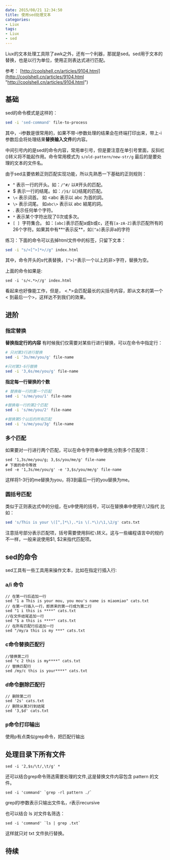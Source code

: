 ```yaml
---
date: 2015/08/21 12:34:50
title: 使用sed处理文本
categories:
- Liux
tags:
- Liux
- sed
---
```


Liux的文本处理工具除了awk之外，还有一个利器，那就是sed。sed用于文本的替换，也是以行为单位，使用正则表达式进行匹配。

参考： [http://coolshell.cn/articles/9104.html](http://coolshell.cn/articles/9104.html "http://coolshell.cn/articles/9104.html")

## 基础 ##
sed的命令模式是这样的：

```bash
sed -i 'sed-command' file-to-process
```
其中，-i参数是很常用的，如果不带-i参数处理的结果会在终端打印出来，带上-i参数后会将处理结果**替换输入文件**的内容。

中间引号内的是sed的命令内容，常用单引号，但是要注意在单引号里面，反斜杠(\)转义将不能起作用。命令常用模式为 `s/old-pattern/new-str/g`
最后的是要处理的文本的文件名。

由于sed主要依赖正则匹配实现功能，所以先熟悉一下基础的正则规则：

- ^ 表示一行的开头。如：`/^#/` 以#开头的匹配。
- $ 表示一行的结尾。如：`/}$/` 以}结尾的匹配。
- `\<` 表示词首。 如 \<abc 表示以 abc 为首的詞。
- `\>` 表示词尾。 如`abc\>` 表示以 abc 結尾的詞。
- . 表示任何单个字符。
- `*` 表示某个字符出现了0次或多次。
- `[ ] `字符集合。 如：`[abc]`表示匹配a或b或c，还有`[a-zA-Z]`表示匹配所有的26个字符。如果其中有**^表示反**，如`[^a]`表示非a的字符

练习：下面的命令可以去掉html文件中的标签，只留下文本：

```bash
sed -i "s/<[^>]*>//g" index.html
```
其中，命令开头的s代表替换，`[^>]*`表示一个以上的非>字符，替换为空。

上面的命令如果是:

```
sed -i 's/<.*>//g' index.html
```
看起来也好像能工作，但是， <.*>会匹配最长的尖括号内容，即从文本的第一个< 到最后一个>，这样达不到我们的效果。

## 进阶 ##

### 指定替换 ###
**替换指定行的内容**
有时候我们仅需要对某些行进行替换，可以在命令中指定行：

```bash
# 只对第3行进行替换
sed -i '3s/me/you/g' file-name

#只对第3-6行替换
sed -i '3,6s/me/you/g' file-name
```

**指定每一行替换的个数**

```bash
# 替换每一行的第一个匹配
sed -i 's/me/you/1' file-name

#替换每一行的第2个匹配
sed -i 's/me/you/2' file-name

#替换第5个以后的所有匹配
sed -i 's/me/you/3g' file-name
```

### 多个匹配 ###
如果要对一行进行两个匹配，可以在命令字符串中使用;分割多个匹配项：

```
sed '1,3s/me/you/g; 3,$s/you/me/g' file-name
# 下面的命令等效
sed -e '1,3s/me/you/g' -e '3,$s/you/me/g' file-name
```
这样将1-3行的me替换为you，将3到最后一行的you替换为me。

### 圆括号匹配 ###
类似于正则表达式中的分组，在s中使用的括号，可以在替换串中使用\1,\2指代
比如：

```bash
sed 's/This is your \([^,]*\),.*is \(.*\)/\1,\2/g' cats.txt
```
注意括号部分表示匹配项，括号需要使用斜杠`\`转义。这与一些编程语言中的规约不一样，一般来说使用$1, $2来指代匹配项。

## sed的命令 ##
sed工具有一些工具用来操作文本，比如在指定行插入行:

### a/i 命令 ###

```
// 在第一行后追加一行
sed "1 a This is your mou, you mou's name is miaomiao" cats.txt
// 在第一行插入一行，即原来的第一行成为第二行
sed "1 i this is ****" cats.txt
//在文件结尾追加一行
sed "$ a this is ****" cats.txt
// 在所有匹配行后追加一行
sed "/my/a this is my ***" cats.txt
```

### c命令替换匹配行 ###

```
//替换第二行
sed "c 2 this is my****" cats.txt
// 替换匹配行
sed /my/c this is your****" cats.txt
```

### d命令删除匹配行 ###

```
// 删除第二行
sed '2s' cats.txt
// 删除从第3行到结尾
sed '3,$d' cats.txt
```

### p命令打印输出 ###
使用p有点类似grep命令，把匹配行输出

## 处理目录下所有文件

```
sed -i '2,$s/\t/,\t/g' *
```
还可以结合grep命令筛选需要处理的文件,这是替换文件内容包含 pattern 的文件。

```
sed -i 'command' `grep -rl pattern ./`
```
grep的l参数表示只输出文件名，r表示recursive

也可以结合 ls 对文件名筛选：

```
sed -i 'command' `ls | grep .txt`
```
这样就只对 txt 文件执行替换。

## 待续 ##
